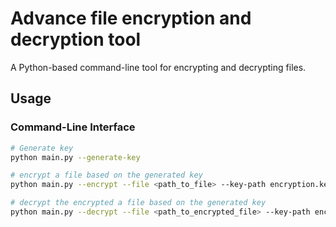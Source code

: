 # Advance file encryption and decryption tool
A Python-based command-line tool for encrypting and decrypting files.


## Usage

### Command-Line Interface
```bash
# Generate key
python main.py --generate-key

# encrypt a file based on the generated key
python main.py --encrypt --file <path_to_file> --key-path encryption.key

# decrypt the encrypted a file based on the generated key
python main.py --decrypt --file <path_to_encrypted_file> --key-path encryption.key
```
